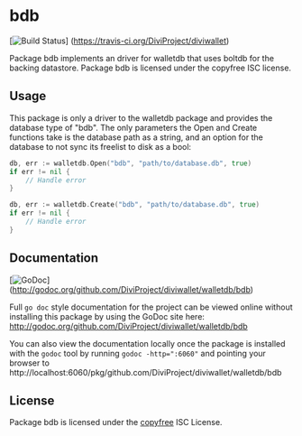 bdb
===

[![Build Status](https://travis-ci.org/DiviProject/diviwallet.png?branch=master)]
(https://travis-ci.org/DiviProject/diviwallet)

Package bdb implements an driver for walletdb that uses boltdb for the backing
datastore.  Package bdb is licensed under the copyfree ISC license.

## Usage

This package is only a driver to the walletdb package and provides the database
type of "bdb". The only parameters the Open and Create functions take is the
database path as a string, and an option for the database to not sync its
freelist to disk as a bool:

```Go
db, err := walletdb.Open("bdb", "path/to/database.db", true)
if err != nil {
	// Handle error
}
```

```Go
db, err := walletdb.Create("bdb", "path/to/database.db", true)
if err != nil {
	// Handle error
}
```

## Documentation

[![GoDoc](https://godoc.org/github.com/DiviProject/diviwallet/walletdb/bdb?status.png)]
(http://godoc.org/github.com/DiviProject/diviwallet/walletdb/bdb)

Full `go doc` style documentation for the project can be viewed online without
installing this package by using the GoDoc site here:
http://godoc.org/github.com/DiviProject/diviwallet/walletdb/bdb

You can also view the documentation locally once the package is installed with
the `godoc` tool by running `godoc -http=":6060"` and pointing your browser to
http://localhost:6060/pkg/github.com/DiviProject/diviwallet/walletdb/bdb

## License

Package bdb is licensed under the [copyfree](http://copyfree.org) ISC
License.
